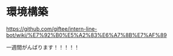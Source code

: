 # 環境構築
https://github.com/giftee/intern-line-bot/wiki/%E7%92%B0%E5%A2%83%E6%A7%8B%E7%AF%89

一週間がんばります！！！！！